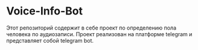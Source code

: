 # Voice-Info-Bot
Этот репозиторий содержит в себе проект по определению пола человека по аудиозаписи. Проект реализован на платформе telegram  и представляет собой telegram bot.
